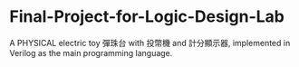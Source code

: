# Final-Project-for-Logic-Design-Lab
A PHYSICAL electric toy 彈珠台 with 投幣機 and 計分顯示器, implemented in Verilog as the main programming language.
